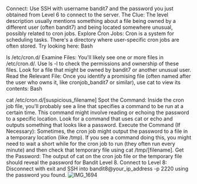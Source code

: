Connect: Use SSH with username bandit7 and the password you just obtained from Level 6 to connect to the server.
The Clue: The level description usually mentions something about a file being owned by a different user (often bandit7) and being located somewhere unusual, possibly related to cron jobs.
Explore Cron Jobs: Cron is a system for scheduling tasks. There's a directory where user-specific cron jobs are often stored. Try looking here:
Bash

ls /etc/cron.d/
Examine Files: You'll likely see one or more files in /etc/cron.d/. Use ls -l to check the permissions and ownership of these files. Look for a file that might be owned by bandit7 or another unusual user.
Read the Relevant File: Once you identify a promising file (often named after the user who owns it, like cronjob_bandit7 or similar), use cat to view its contents:
Bash

cat /etc/cron.d/[suspicious_filename]
Spot the Command: Inside the cron job file, you'll probably see a line that specifies a command to be run at a certain time. This command might involve reading or echoing the password to a specific location. Look for a command that uses cat or echo and outputs something that looks like a password.
Execute the Command (If Necessary): Sometimes, the cron job might output the password to a file in a temporary location (like /tmp). If you see a command doing this, you might need to wait a short while for the cron job to run (they often run every minute) and then check that temporary file using cat /tmp/[filename].
Get the Password: The output of cat on the cron job file or the temporary file should reveal the password for Bandit Level 8.
Connect to Level 8: Disconnect with exit and SSH into bandit8@your_ip_address -p 2220 using the password you found.
![IMG_1694](https://github.com/user-attachments/assets/4c0c818f-f6b3-4243-9360-bfbccb60705d)
